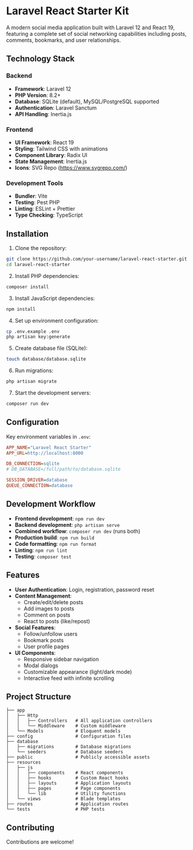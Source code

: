 # Laravel React Starter Kit

A modern social media application built with Laravel 12 and React 19, featuring a complete set of social networking capabilities including posts, comments, bookmarks, and user relationships.

## Technology Stack

### Backend

- **Framework**: Laravel 12
- **PHP Version**: 8.2+
- **Database**: SQLite (default), MySQL/PostgreSQL supported
- **Authentication**: Laravel Sanctum
- **API Handling**: Inertia.js

### Frontend

- **UI Framework**: React 19
- **Styling**: Tailwind CSS with animations
- **Component Library**: Radix UI
- **State Management**: Inertia.js
- **Icons**: SVG Repo (https://www.svgrepo.com/)

### Development Tools

- **Bundler**: Vite
- **Testing**: Pest PHP
- **Linting**: ESLint + Prettier
- **Type Checking**: TypeScript

## Installation

1. Clone the repository:

```bash
git clone https://github.com/your-username/laravel-react-starter.git
cd laravel-react-starter
```

2. Install PHP dependencies:

```bash
composer install
```

3. Install JavaScript dependencies:

```bash
npm install
```

4. Set up environment configuration:

```bash
cp .env.example .env
php artisan key:generate
```

5. Create database file (SQLite):

```bash
touch database/database.sqlite
```

6. Run migrations:

```bash
php artisan migrate
```

7. Start the development servers:

```bash
composer run dev
```

## Configuration

Key environment variables in `.env`:

```ini
APP_NAME="Laravel React Starter"
APP_URL=http://localhost:8000

DB_CONNECTION=sqlite
# DB_DATABASE=/full/path/to/database.sqlite

SESSION_DRIVER=database
QUEUE_CONNECTION=database
```

## Development Workflow

- **Frontend development**: `npm run dev`
- **Backend development**: `php artisan serve`
- **Combined workflow**: `composer run dev` (runs both)
- **Production build**: `npm run build`
- **Code formatting**: `npm run format`
- **Linting**: `npm run lint`
- **Testing**: `composer test`

## Features

- **User Authentication**: Login, registration, password reset
- **Content Management**:
    - Create/edit/delete posts
    - Add images to posts
    - Comment on posts
    - React to posts (like/repost)
- **Social Features**:
    - Follow/unfollow users
    - Bookmark posts
    - User profile pages
- **UI Components**:
    - Responsive sidebar navigation
    - Modal dialogs
    - Customizable appearance (light/dark mode)
    - Interactive feed with infinite scrolling

## Project Structure

```
├── app
│   ├── Http
│   │   ├── Controllers   # All application controllers
│   │   └── Middleware    # Custom middleware
│   └── Models            # Eloquent models
├── config                # Configuration files
├── database
│   ├── migrations        # Database migrations
│   └── seeders           # Database seeders
├── public                # Publicly accessible assets
├── resources
│   ├── js
│   │   ├── components    # React components
│   │   ├── hooks         # Custom React hooks
│   │   ├── layouts       # Application layouts
│   │   ├── pages         # Page components
│   │   └── lib           # Utility functions
│   └── views             # Blade templates
├── routes                # Application routes
└── tests                 # PHP tests
```

## Contributing

Contributions are welcome!
